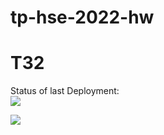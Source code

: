 # tp-hse-2022-hw

# TЗ2

Status of last Deployment:
<br>
<img src="https://github.com/AndreyStartup/tp-hse-2022-hw/actions/workflows/github_actions.yml/badge.svg"></br>

![](../../Downloads/graphic_time.jpg)